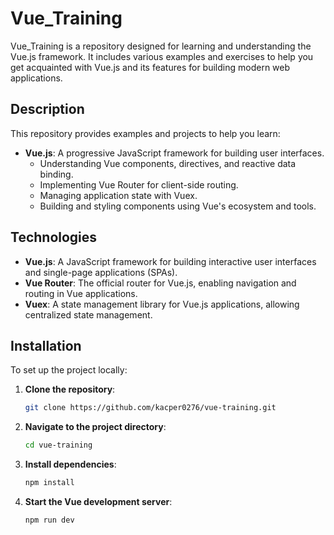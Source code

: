 # Vue_Training

Vue_Training is a repository designed for learning and understanding the Vue.js framework. It includes various examples and exercises to help you get acquainted with Vue.js and its features for building modern web applications.

## Description

This repository provides examples and projects to help you learn:
- **Vue.js**: A progressive JavaScript framework for building user interfaces.
  - Understanding Vue components, directives, and reactive data binding.
  - Implementing Vue Router for client-side routing.
  - Managing application state with Vuex.
  - Building and styling components using Vue's ecosystem and tools.

## Technologies

- **Vue.js**: A JavaScript framework for building interactive user interfaces and single-page applications (SPAs).
- **Vue Router**: The official router for Vue.js, enabling navigation and routing in Vue applications.
- **Vuex**: A state management library for Vue.js applications, allowing centralized state management.

## Installation

To set up the project locally:

1. **Clone the repository**:
    ```bash
    git clone https://github.com/kacper0276/vue-training.git
    ```

2. **Navigate to the project directory**:
    ```bash
    cd vue-training
    ```

3. **Install dependencies**:
    ```bash
    npm install
    ```

4. **Start the Vue development server**:
    ```bash
    npm run dev
    ```
